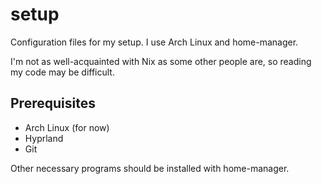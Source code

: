 # setup

Configuration files for my setup. I use Arch Linux and home-manager.

I'm not as well-acquainted with Nix as some other people are, so reading my code may be difficult.

## Prerequisites
- Arch Linux (for now)
- Hyprland
- Git

Other necessary programs should be installed with home-manager.
